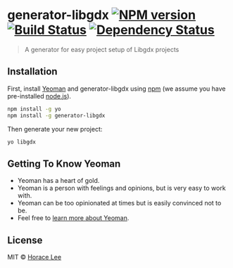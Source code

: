 # generator-libgdx [![NPM version][npm-image]][npm-url] [![Build Status][travis-image]][travis-url] [![Dependency Status][daviddm-image]][daviddm-url]
> A generator for easy project setup of Libgdx projects

## Installation

First, install [Yeoman](http://yeoman.io) and generator-libgdx using [npm](https://www.npmjs.com/) (we assume you have pre-installed [node.js](https://nodejs.org/)).

```bash
npm install -g yo
npm install -g generator-libgdx
```

Then generate your new project:

```bash
yo libgdx
```

## Getting To Know Yeoman

 * Yeoman has a heart of gold.
 * Yeoman is a person with feelings and opinions, but is very easy to work with.
 * Yeoman can be too opinionated at times but is easily convinced not to be.
 * Feel free to [learn more about Yeoman](http://yeoman.io/).

## License

MIT © [Horace Lee]()


[npm-image]: https://badge.fury.io/js/generator-libgdx.svg
[npm-url]: https://npmjs.org/package/generator-libgdx
[travis-image]: https://travis-ci.org/horacehylee/generator-libgdx.svg?branch=master
[travis-url]: https://travis-ci.org/horacehylee/generator-libgdx
[daviddm-image]: https://david-dm.org/horacehylee/generator-libgdx.svg?theme=shields.io
[daviddm-url]: https://david-dm.org/horacehylee/generator-libgdx
